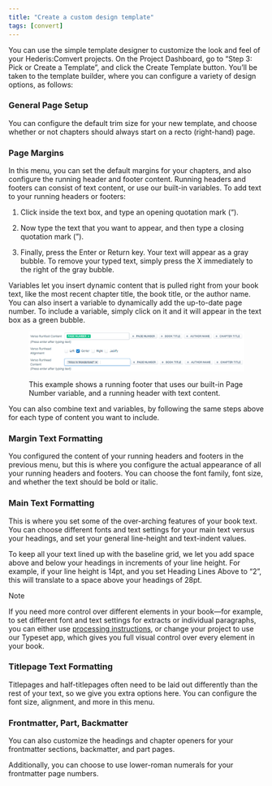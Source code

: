 ```yaml
---
title: "Create a custom design template"
tags: [convert]
---
```

 
<html><body><section data-type="chapter" class="hsecchapter" data-hederis-type="hsecchapter" id="convert-template-designer" data-pi-attrs="id: convert-template-designer; data-tags: convert;" role="doc-chapter" data-tags="convert" data-author-name=" " data-book-title=" " title="Create a custom design template"><p class="hblkp" data-hederis-type="hblkp" id="pp4bnBbKG">You can use the simple template designer to customize the look and feel of your Hederis:Comvert projects. On the Project Dashboard, go to &#8220;Step 3: Pick or Create a Template&#8221;, and click the Create Template button. You&#8217;ll be taken to the template builder, where you can configure a variety of design options, as follows:</p><section class="hwprsubsection" data-hederis-type="hwprsubsection" id="pDOsnheth" data-type="subsection" title="General Page Setup"><h1 data-hederis-type="hblktitle" class="hblktitle" id="pRglg4XZl">General Page Setup</h1><p class="hblkp" data-hederis-type="hblkp" id="pnz01RGZM">You can configure the default trim size for your new template, and choose whether or not chapters should always start on a recto (right-hand) page.</p></section><section class="hwprsubsection" data-hederis-type="hwprsubsection" id="pttoJ0CTS" data-type="subsection" title="Page Margins"><h1 data-hederis-type="hblktitle" class="hblktitle" id="pEuN9acpS">Page Margins</h1><p class="hblkp" data-hederis-type="hblkp" id="pxZqHXcX7">In this menu, you can set the default margins for your chapters, and also configure the running header and footer content. Running headers and footers can consist of text content, or use our built-in variables. To add text to your running headers or footers:</p><ol class="hwprnumlist" data-hederis-type="hwprnumlist" id="pv0AvqPmA"><li class="hblkoli" data-hederis-type="hblkoli" id="lidjoBty6i"><p class="hblkoli" data-hederis-type="hblklip" id="pGtjOu2K1">Click inside the text box, and type an opening quotation mark (&#8220;).</p></li><li class="hblkoli" data-hederis-type="hblkoli" id="liCTCSvYHT"><p class="hblkoli" data-hederis-type="hblklip" id="pgpCNUY8v">Now type the text that you want to appear, and then type a closing quotation mark (&#8221;).</p></li><li class="hblkoli" data-hederis-type="hblkoli" id="lictzfng5r"><p class="hblkoli" data-hederis-type="hblklip" id="pPYY6ag80">Finally, press the Enter or Return key. Your text will appear as a gray bubble. To remove your typed text, simply press the X immediately to the right of the gray bubble.</p></li></ol><p class="hblkp" data-hederis-type="hblkp" id="psuuCGYfp">Variables let you insert dynamic content that is pulled right from your book text, like the most recent chapter title, the book title, or the author name. You can also insert a variable to dynamically add the up-to-date page number. To include a variable, simply click on it and it will appear in the text box as a green bubble.</p><figure class="hwprfig" data-hederis-type="hwprfig" id="pTK9NuakR"><img data-hederis-type="hblkimg" class="hblkimg" id="pMQwS7tG2" src="/images/runheadfoot.png" data-img-src="/images/runheadfoot.png"/><p class="hblkcaption" data-hederis-type="hblkcaption" id="pJiLAGOkT">This example shows a running footer that uses our built-in Page Number variable, and a running header with text content.</p></figure><p class="hblkp" data-hederis-type="hblkp" id="pRwu86jeM">You can also combine text and variables, by following the same steps above for each type of content you want to include.</p></section><section class="hwprsubsection" data-hederis-type="hwprsubsection" id="pmC6dcvkI" data-type="subsection" title="Margin Text Formatting"><h1 data-hederis-type="hblktitle" class="hblktitle" id="pcr51ZPia">Margin Text Formatting</h1><p class="hblkp" data-hederis-type="hblkp" id="pWOBemx9X">You configured the content of your running headers and footers in the previous menu, but this is where you configure the actual appearance of all your running headers and footers. You can choose the font family, font size, and whether the text should be bold or italic.</p></section><section class="hwprsubsection" data-hederis-type="hwprsubsection" id="pVWDhlYK8" data-type="subsection" title="Main Text Formatting"><h1 data-hederis-type="hblktitle" class="hblktitle" id="pfG9tzewy">Main Text Formatting</h1><p class="hblkp" data-hederis-type="hblkp" id="pzy8ja5Tz">This is where you set some of the over-arching features of your book text. You can choose different fonts and text settings for your main text versus your headings, and set your general line-height and text-indent values.</p><p class="hblkp" data-hederis-type="hblkp" id="pYvXqwDj9">To keep all your text lined up with the baseline grid, we let you add space above and below your headings in increments of your line height. For example, if your line height is 14pt, and you set Heading Lines Above to &#8220;2&#8221;, this will translate to a space above your headings of 28pt. </p><div class="hwprbox box" data-hederis-type="hwprbox" id="p9lyC8Z0D" data-type="sidebar"><p class="hblktype" data-hederis-type="hblktype" id="pBARrA56C">Note</p><p class="hblkp" data-hederis-type="hblkp" id="paNztA7Hb">If you need more control over different elements in your book&#8212;for example, to set different font and text settings for extracts or individual paragraphs, you can either use <a href="{% link _docs/custom-design.md %}" class="hspana" data-hederis-type="hspana" id="p7hoKm5yn">processing instructions</a>, or change your project to use our Typeset app, which gives you full visual control over every element in your book.</p></div></section><section class="hwprsubsection" data-hederis-type="hwprsubsection" id="pR2Nc0t1B" data-type="subsection" title="Titlepage Text Formatting"><h1 data-hederis-type="hblktitle" class="hblktitle" id="pVgEOAT0P">Titlepage Text Formatting</h1><p class="hblkp" data-hederis-type="hblkp" id="p6kdjjKED">Titlepages and half-titlepages often need to be laid out differently than the rest of your text, so we give you extra options here. You can configure the font size, alignment, and more in this menu.</p></section><section class="hwprsubsection" data-hederis-type="hwprsubsection" id="pRCkaTu1z" data-type="subsection" title="Frontmatter, Part, Backmatter"><h1 data-hederis-type="hblktitle" class="hblktitle" id="p853DXy29">Frontmatter, Part, Backmatter</h1><p class="hblkp" data-hederis-type="hblkp" id="pGhQC3ugm">You can also customize the headings and chapter openers for your frontmatter sections, backmatter, and part pages.</p><p class="hblkp" data-hederis-type="hblkp" id="pHFBbqEzG">Additionally, you can choose to use lower-roman numerals for your frontmatter page numbers.</p></section></section></body></html>
